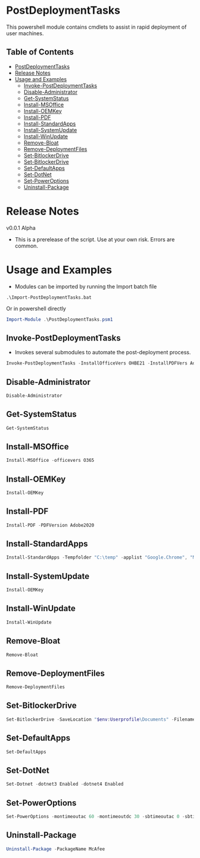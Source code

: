 # PostDeploymentTasks

This powershell module contains cmdlets to assist in rapid deployment of user machines.

## Table of Contents

- [PostDeploymentTasks](#PostDeploymentTasks)
- [Release Notes](#Release-Notes)
- [Usage and Examples](#Usage-and-Examples)
  - [Invoke-PostDeploymentTasks](#Invoke-PostDeploymentTasks)
  - [Disable-Administrator](##Disable-Administrator)
  - [Get-SystemStatus](#Get-SystemStatus)
  - [Install-MSOffice](#Install-MSOffice)
  - [Install-OEMKey](#Install-OEMKey)
  - [Install-PDF](#Install-PDF)
  - [Install-StandardApps](#Install-StandardApps)
  - [Install-SystemUpdate](#Install-SystemUpdate)
  - [Install-WinUpdate](#Install-WinUpdate)
  - [Remove-Bloat](#Remove-Bloat)
  - [Remove-DeploymentFiles](#Remove-DeploymentFiles)
  - [Set-BitlockerDrive](#Set-BitlockerDrive)
  - [Set-BitlockerDrive](#Set-BitlockerDrive)
  - [Set-DefaultApps](#Set-DefaultApps)
  - [Set-DotNet](#Set-DotNet)
  - [Set-PowerOptions](#Set-PowerOptions)
  - [Uninstall-Package](#Uninstall-Package)



# Release Notes
v0.0.1 Alpha
- This is a prerelease of the script. Use at your own risk. Errors are common.

# Usage and Examples
- Modules can be imported by running the Import batch file
```Command Prompt
.\Import-PostDeploymentTasks.bat
```
  Or in powershell directly
```Powershell
Import-Module .\PostDeploymentTasks.psm1
```

## Invoke-PostDeploymentTasks
- Invokes several submodules to automate the post-deployment process.

```Powershell
Invoke-PostDeploymentTasks -InstallOfficeVers OHBE21 -InstallPDFVers AdobeReader
```

## Disable-Administrator
```Powershell
Disable-Administrator
```

## Get-SystemStatus
```Powershell
Get-SystemStatus
```

## Install-MSOffice
```Powershell
Install-MSOffice -officevers O365
```

## Install-OEMKey
```Powershell
Install-OEMKey
```

## Install-PDF
```Powershell
Install-PDF -PDFVersion Adobe2020
```

## Install-StandardApps
```Powershell
Install-StandardApps -Tempfolder "C:\temp" -applist "Google.Chrome", "Mozilla.Firefox"
```

## Install-SystemUpdate
```Powershell
Install-OEMKey
```

## Install-WinUpdate
```Powershell
Install-WinUpdate
```

## Remove-Bloat
```Powershell
Remove-Bloat
```

## Remove-DeploymentFiles
```Powershell
Remove-DeploymentFiles
```

## Set-BitlockerDrive
```Powershell
Set-BitlockerDrive -SaveLocation "$env:Userprofile\Documents" -Filename $env:computername
```

## Set-DefaultApps
```Powershell
Set-DefaultApps
```

## Set-DotNet
```Powershell
Set-Dotnet -dotnet3 Enabled -dotnet4 Enabled 
```

## Set-PowerOptions
```Powershell
Set-PowerOptions -montimeoutac 60 -montimeoutdc 30 -sbtimeoutac 0 -sbtimeoutdc 0 -faststartup Disabled -powerbutton Shutdown -sleepbutton Shutdown -closelid Nothing
```

## Uninstall-Package
```Powershell
Uninstall-Package -PackageName McAfee
```